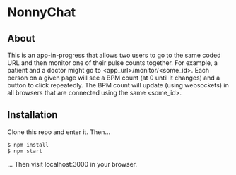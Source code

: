 # NonnyChat

## About

This is an app-in-progress that allows two users to go to the same coded URL and then monitor one of their pulse counts together. For example, a patient and a doctor might go to <app_url>/monitor/<some_id>. Each person on a given page will see a BPM count (at 0 until it changes) and a button to click repeatedly. The BPM count will update (using websockets) in all browsers that are connected using the same <some_id>.


## Installation

Clone this repo and enter it. Then...
```
$ npm install
$ npm start
```
... Then visit localhost:3000 in your browser.

